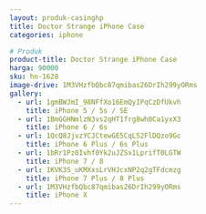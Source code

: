 ```yaml
---
layout: produk-casinghp
title: Doctor Strange iPhone Case
categories: iphone

# Produk
product-title: Doctor Strange iPhone Case
harga: 90000
sku: hn-1628
image-drive: 1M3VHzfbQbc87qmibas26DrIh299yORms
gallery:
  - url: 1gmBWJmI_98NFfXo16EmQyIPqCzDfUkvh
    title: iPhone 5 / 5s / SE
  - url: 1BmGGHNmlzN3vs2qHT1frg8wh0Ca1yxX3
    title: iPhone 6 / 6s
  - url: 1QcQ8JjvzYCJCtewGE5CqL52FlDQzo9Gc
    title: iPhone 6 Plus / 6s Plus
  - url: 1bRr1Pz0Ivhf0Yk2uJZSx1LprifT0LGTW
    title: iPhone 7 / 8
  - url: 1KVK3S_uKMXxsLrVHJcxNP2q2gTFdcmzg
    title: iPhone 7 Plus / 8 Plus
  - url: 1M3VHzfbQbc87qmibas26DrIh299yORms
    title: iPhone X
---
```

